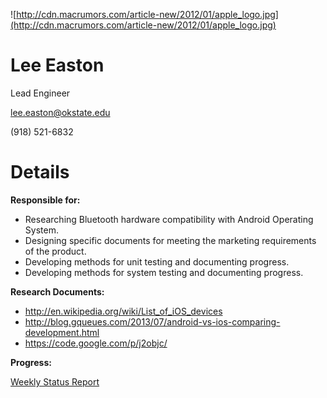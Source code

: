 ![http://cdn.macrumors.com/article-new/2012/01/apple_logo.jpg](http://cdn.macrumors.com/article-new/2012/01/apple_logo.jpg)

# Lee Easton #


Lead Engineer

lee.easton@okstate.edu

(918) 521-6832

# Details #

**Responsible for:**
  * Researching Bluetooth hardware compatibility with Android Operating System.
  * Designing specific documents for meeting the marketing requirements of the product.
  * Developing methods for unit testing and documenting progress.
  * Developing methods for system testing and documenting progress.

**Research Documents:**
  * http://en.wikipedia.org/wiki/List_of_iOS_devices
  * http://blog.gqueues.com/2013/07/android-vs-ios-comparing-development.html
  * https://code.google.com/p/j2objc/

**Progress:**

[Weekly Status Report](https://abb-interns-2013.googlecode.com/hg/Lee_Progress.docx)